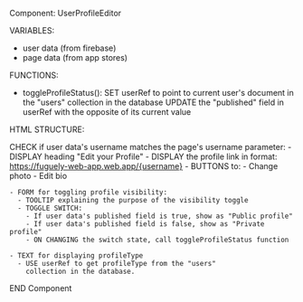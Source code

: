 Component: UserProfileEditor

VARIABLES:
  - user data (from firebase)
  - page data (from app stores)

FUNCTIONS:

  - toggleProfileStatus():
      SET userRef to point to current user's document in the "users" collection in the database
      UPDATE the "published" field in userRef with the opposite of its current value
      

HTML STRUCTURE:

  CHECK if user data's username matches the page's username parameter:
    - DISPLAY heading "Edit your Profile"
    - DISPLAY the profile link in format: https://fuguely-web-app.web.app/{username}
    - BUTTONS to:
      - Change photo
      - Edit bio
      
    - FORM for toggling profile visibility:
      - TOOLTIP explaining the purpose of the visibility toggle
      - TOGGLE SWITCH:
        - If user data's published field is true, show as "Public profile"
        - If user data's published field is false, show as "Private profile"
        - ON CHANGING the switch state, call toggleProfileStatus function
	
    - TEXT for displaying profileType
      - USE userRef to get profileType from the "users"
        collection in the database.
		

END Component